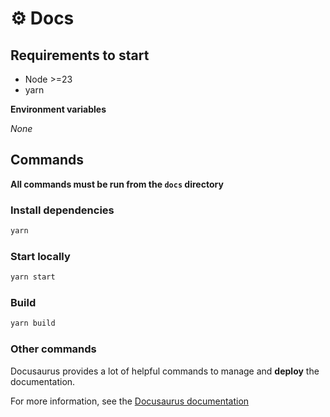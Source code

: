 # ⚙️ Docs

## Requirements to start

- Node >=23
- yarn

**Environment variables**

*None*

## Commands
**All commands must be run from the `docs` directory**

### Install dependencies
```bash
yarn
```

### Start locally

```bash
yarn start
```

### Build
```bash
yarn build
```

### Other commands
Docusaurus provides a lot of helpful commands to manage and **deploy** the documentation.

For more information, see the [Docusaurus documentation](https://docusaurus.io/docs)

